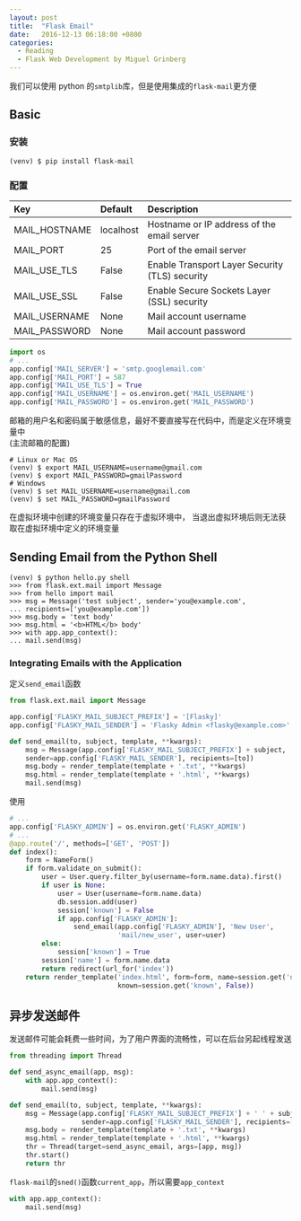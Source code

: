 ```yaml
---
layout: post
title:  "Flask Email"
date:   2016-12-13 06:18:00 +0800
categories:
  - Reading
  - Flask Web Development by Miguel Grinberg
---
```


我们可以使用 python 的`smtplib`库，但是使用集成的`flask-mail`更方便

## Basic

### 安装

```shell
(venv) $ pip install flask-mail
```

### 配置

| Key  | Default | Description |
| :--- | :------ | :---------- |
| MAIL_HOSTNAME | localhost | Hostname or IP address of the email server |
| MAIL_PORT | 25 | Port of the email server |
| MAIL_USE_TLS | False | Enable Transport Layer Security (TLS) security |
| MAIL_USE_SSL | False | Enable Secure Sockets Layer (SSL) security |
| MAIL_USERNAME | None | Mail account username |
| MAIL_PASSWORD | None | Mail account password |

```python
import os
# ...
app.config['MAIL_SERVER'] = 'smtp.googlemail.com'
app.config['MAIL_PORT'] = 587
app.config['MAIL_USE_TLS'] = True
app.config['MAIL_USERNAME'] = os.environ.get('MAIL_USERNAME')
app.config['MAIL_PASSWORD'] = os.environ.get('MAIL_PASSWORD')
```

邮箱的用户名和密码属于敏感信息，最好不要直接写在代码中，而是定义在环境变量中  
(主流邮箱的配置)

```shell
# Linux or Mac OS
(venv) $ export MAIL_USERNAME=username@gmail.com
(venv) $ export MAIL_PASSWORD=gmailPassword
# Windows
(venv) $ set MAIL_USERNAME=username@gmail.com
(venv) $ set MAIL_PASSWORD=gmailPassword
```

在虚拟环境中创建的环境变量只存在于虚拟环境中，
当退出虚拟环境后则无法获取在虚拟环境中定义的环境变量

## Sending Email from the Python Shell

```shell
(venv) $ python hello.py shell
>>> from flask.ext.mail import Message
>>> from hello import mail
>>> msg = Message('test subject', sender='you@example.com',
... recipients=['you@example.com'])
>>> msg.body = 'text body'
>>> msg.html = '<b>HTML</b> body'
>>> with app.app_context():
... mail.send(msg)
```

### Integrating Emails with the Application

定义`send_email`函数

```python
from flask.ext.mail import Message

app.config['FLASKY_MAIL_SUBJECT_PREFIX'] = '[Flasky]'
app.config['FLASKY_MAIL_SENDER'] = 'Flasky Admin <flasky@example.com>'

def send_email(to, subject, template, **kwargs):
    msg = Message(app.config['FLASKY_MAIL_SUBJECT_PREFIX'] + subject,
    sender=app.config['FLASKY_MAIL_SENDER'], recipients=[to])
    msg.body = render_template(template + '.txt', **kwargs)
    msg.html = render_template(template + '.html', **kwargs)
    mail.send(msg)
```

使用

```python
# ...
app.config['FLASKY_ADMIN'] = os.environ.get('FLASKY_ADMIN')
# ...
@app.route('/', methods=['GET', 'POST'])
def index():
    form = NameForm()
    if form.validate_on_submit():
        user = User.query.filter_by(username=form.name.data).first()
        if user is None:
            user = User(username=form.name.data)
            db.session.add(user)
            session['known'] = False
            if app.config['FLASKY_ADMIN']:
                send_email(app.config['FLASKY_ADMIN'], 'New User',
                           'mail/new_user', user=user)
        else:
            session['known'] = True
        session['name'] = form.name.data
        return redirect(url_for('index'))
    return render_template('index.html', form=form, name=session.get('name'),
                           known=session.get('known', False))
```

## 异步发送邮件

发送邮件可能会耗费一些时间，为了用户界面的流畅性，可以在后台另起线程发送

```python
from threading import Thread

def send_async_email(app, msg):
    with app.app_context():
        mail.send(msg)

def send_email(to, subject, template, **kwargs):
    msg = Message(app.config['FLASKY_MAIL_SUBJECT_PREFIX'] + ' ' + subject,
                  sender=app.config['FLASKY_MAIL_SENDER'], recipients=[to])
    msg.body = render_template(template + '.txt', **kwargs)
    msg.html = render_template(template + '.html', **kwargs)
    thr = Thread(target=send_async_email, args=[app, msg])
    thr.start()
    return thr
```

`flask-mail`的`sned()`函数`current_app`，所以需要`app_context`

```python
with app.app_context():
    mail.send(msg)
```
